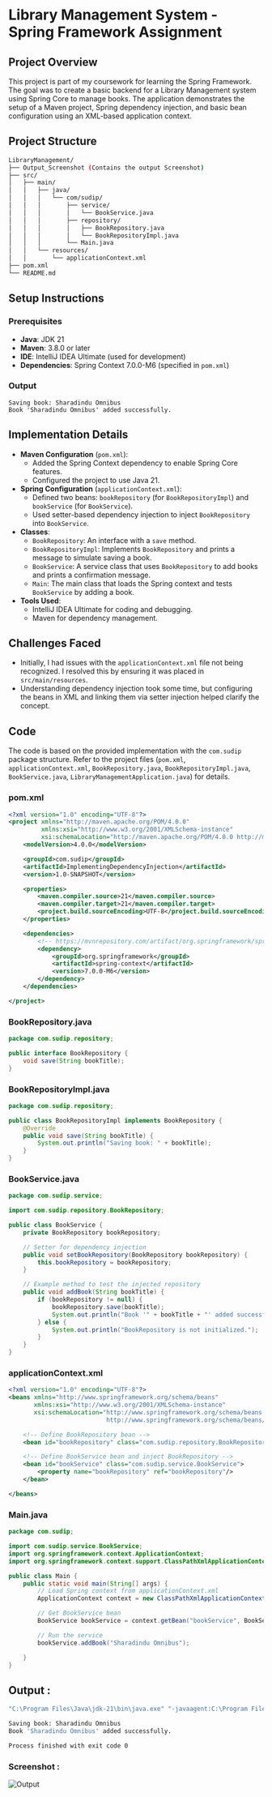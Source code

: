 # Library Management System - Spring Framework Assignment

## Project Overview
This project is part of my coursework for learning the Spring Framework. The goal was to create a basic backend for a Library Management system using Spring Core to manage books. The application demonstrates the setup of a Maven project, Spring dependency injection, and basic bean configuration using an XML-based application context.

## Project Structure
```bash
LibraryManagement/
├── Output_Screenshot (Contains the output Screenshot)
├── src/
│   ├── main/
│   │   ├── java/
│   │   │   └── com/sudip/
│   │   │       ├── service/
│   │   │       │   └── BookService.java
│   │   │       ├── repository/
│   │   │       │   ├── BookRepository.java
│   │   │       │   └── BookRepositoryImpl.java
│   │   │       └── Main.java
│   │   └── resources/
│   │       └── applicationContext.xml
├── pom.xml
└── README.md
```

## Setup Instructions
### Prerequisites
- **Java**: JDK 21
- **Maven**: 3.8.0 or later
- **IDE**: IntelliJ IDEA Ultimate (used for development)
- **Dependencies**: Spring Context 7.0.0-M6 (specified in `pom.xml`)


### Output
```
Saving book: Sharadindu Omnibus
Book 'Sharadindu Omnibus' added successfully.
```

## Implementation Details
- **Maven Configuration** (`pom.xml`):
  - Added the Spring Context dependency to enable Spring Core features.
  - Configured the project to use Java 21.
- **Spring Configuration** (`applicationContext.xml`):
  - Defined two beans: `bookRepository` (for `BookRepositoryImpl`) and `bookService` (for `BookService`).
  - Used setter-based dependency injection to inject `BookRepository` into `BookService`.
- **Classes**:
  - `BookRepository`: An interface with a `save` method.
  - `BookRepositoryImpl`: Implements `BookRepository` and prints a message to simulate saving a book.
  - `BookService`: A service class that uses `BookRepository` to add books and prints a confirmation message.
  - `Main`: The main class that loads the Spring context and tests `BookService` by adding a book.
- **Tools Used**:
  - IntelliJ IDEA Ultimate for coding and debugging.
  - Maven for dependency management.

## Challenges Faced
- Initially, I had issues with the `applicationContext.xml` file not being recognized. I resolved this by ensuring it was placed in `src/main/resources`.
- Understanding dependency injection took some time, but configuring the beans in XML and linking them via setter injection helped clarify the concept.

## Code
The code is based on the provided implementation with the `com.sudip` package structure. Refer to the project files (`pom.xml`, `applicationContext.xml`, `BookRepository.java`, `BookRepositoryImpl.java`, `BookService.java`, `LibraryManagementApplication.java`) for details.

### pom.xml 

```xml
<?xml version="1.0" encoding="UTF-8"?>
<project xmlns="http://maven.apache.org/POM/4.0.0"
         xmlns:xsi="http://www.w3.org/2001/XMLSchema-instance"
         xsi:schemaLocation="http://maven.apache.org/POM/4.0.0 http://maven.apache.org/xsd/maven-4.0.0.xsd">
    <modelVersion>4.0.0</modelVersion>

    <groupId>com.sudip</groupId>
    <artifactId>ImplementingDependencyInjection</artifactId>
    <version>1.0-SNAPSHOT</version>

    <properties>
        <maven.compiler.source>21</maven.compiler.source>
        <maven.compiler.target>21</maven.compiler.target>
        <project.build.sourceEncoding>UTF-8</project.build.sourceEncoding>
    </properties>

    <dependencies>
        <!-- https://mvnrepository.com/artifact/org.springframework/spring-context -->
        <dependency>
            <groupId>org.springframework</groupId>
            <artifactId>spring-context</artifactId>
            <version>7.0.0-M6</version>
        </dependency>
    </dependencies>

</project>
```

### BookRepository.java

```java
package com.sudip.repository;

public interface BookRepository {
    void save(String bookTitle);
}

```

### BookRepositoryImpl.java

```java
package com.sudip.repository;

public class BookRepositoryImpl implements BookRepository {
    @Override
    public void save(String bookTitle) {
        System.out.println("Saving book: " + bookTitle);
    }
}
```

### BookService.java

```java
package com.sudip.service;

import com.sudip.repository.BookRepository;

public class BookService {
    private BookRepository bookRepository;

    // Setter for dependency injection
    public void setBookRepository(BookRepository bookRepository) {
        this.bookRepository = bookRepository;
    }

    // Example method to test the injected repository
    public void addBook(String bookTitle) {
        if (bookRepository != null) {
            bookRepository.save(bookTitle);
            System.out.println("Book '" + bookTitle + "' added successfully.");
        } else {
            System.out.println("BookRepository is not initialized.");
        }
    }
}
```

### applicationContext.xml 

```xml
<?xml version="1.0" encoding="UTF-8"?>
<beans xmlns="http://www.springframework.org/schema/beans"
       xmlns:xsi="http://www.w3.org/2001/XMLSchema-instance"
       xsi:schemaLocation="http://www.springframework.org/schema/beans
                           http://www.springframework.org/schema/beans/spring-beans.xsd">

    <!-- Define BookRepository bean -->
    <bean id="bookRepository" class="com.sudip.repository.BookRepositoryImpl"/>

    <!-- Define BookService bean and inject BookRepository -->
    <bean id="bookService" class="com.sudip.service.BookService">
        <property name="bookRepository" ref="bookRepository"/>
    </bean>

</beans>
```

### Main.java 

```java
package com.sudip;

import com.sudip.service.BookService;
import org.springframework.context.ApplicationContext;
import org.springframework.context.support.ClassPathXmlApplicationContext;

public class Main {
    public static void main(String[] args) {
        // Load Spring context from applicationContext.xml
        ApplicationContext context = new ClassPathXmlApplicationContext("applicationContext.xml");

        // Get BookService bean
        BookService bookService = context.getBean("bookService", BookService.class);

        // Run the service
        bookService.addBook("Sharadindu Omnibus");

    }
}
```
## Output :

```bash
"C:\Program Files\Java\jdk-21\bin\java.exe" "-javaagent:C:\Program Files\JetBrains\IntelliJ IDEA 2025.1.2\lib\idea_rt.jar=50200" -Dfile.encoding=UTF-8 -Dsun.stdout.encoding=UTF-8 -Dsun.stderr.encoding=UTF-8 -classpath "C:\Users\DESKTOP\Desktop\01__Digital_Narture_4.0\Week3_Spring Core and Maven\Exercise 2 - Implementing Dependency Injection\target\classes;C:\Users\DESKTOP\.m2\repository\org\springframework\spring-context\7.0.0-M6\spring-context-7.0.0-M6.jar;C:\Users\DESKTOP\.m2\repository\org\springframework\spring-aop\7.0.0-M6\spring-aop-7.0.0-M6.jar;C:\Users\DESKTOP\.m2\repository\org\springframework\spring-beans\7.0.0-M6\spring-beans-7.0.0-M6.jar;C:\Users\DESKTOP\.m2\repository\org\springframework\spring-core\7.0.0-M6\spring-core-7.0.0-M6.jar;C:\Users\DESKTOP\.m2\repository\commons-logging\commons-logging\1.3.5\commons-logging-1.3.5.jar;C:\Users\DESKTOP\.m2\repository\org\jspecify\jspecify\1.0.0\jspecify-1.0.0.jar;C:\Users\DESKTOP\.m2\repository\org\springframework\spring-expression\7.0.0-M6\spring-expression-7.0.0-M6.jar;C:\Users\DESKTOP\.m2\repository\io\micrometer\micrometer-observation\1.15.1\micrometer-observation-1.15.1.jar;C:\Users\DESKTOP\.m2\repository\io\micrometer\micrometer-commons\1.15.1\micrometer-commons-1.15.1.jar" com.sudip.Main

Saving book: Sharadindu Omnibus
Book 'Sharadindu Omnibus' added successfully.

Process finished with exit code 0
```

### Screenshot :

![Output](https://github.com/SudipSarkar1193/Digital-Nurture-4.0-JavaFSE/blob/main/Week3_Spring%20Core%20and%20Maven/Exercise%202%20-%20Implementing%20Dependency%20Injection/Output_Screenshot/ImplementingDependencyInjection.png?raw=true)